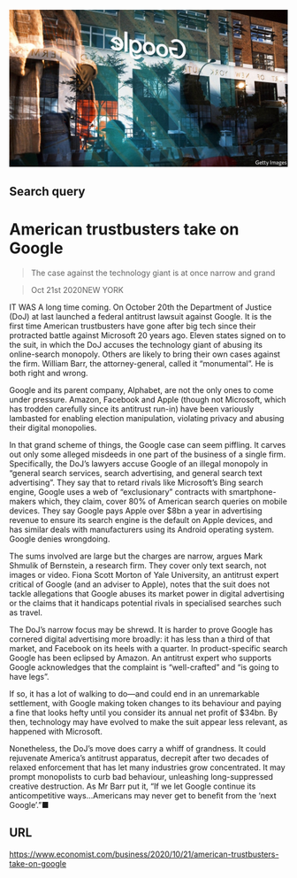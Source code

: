 ![](./images/20201024_WBP501.jpg)

## Search query

# American trustbusters take on Google

> The case against the technology giant is at once narrow and grand

> Oct 21st 2020NEW YORK

IT WAS A long time coming. On October 20th the Department of Justice (DoJ) at last launched a federal antitrust lawsuit against Google. It is the first time American trustbusters have gone after big tech since their protracted battle against Microsoft 20 years ago. Eleven states signed on to the suit, in which the DoJ accuses the technology giant of abusing its online-search monopoly. Others are likely to bring their own cases against the firm. William Barr, the attorney-general, called it “monumental”. He is both right and wrong.

Google and its parent company, Alphabet, are not the only ones to come under pressure. Amazon, Facebook and Apple (though not Microsoft, which has trodden carefully since its antitrust run-in) have been variously lambasted for enabling election manipulation, violating privacy and abusing their digital monopolies.

In that grand scheme of things, the Google case can seem piffling. It carves out only some alleged misdeeds in one part of the business of a single firm. Specifically, the DoJ’s lawyers accuse Google of an illegal monopoly in “general search services, search advertising, and general search text advertising”. They say that to retard rivals like Microsoft’s Bing search engine, Google uses a web of “exclusionary” contracts with smartphone-makers which, they claim, cover 80% of American search queries on mobile devices. They say Google pays Apple over $8bn a year in advertising revenue to ensure its search engine is the default on Apple devices, and has similar deals with manufacturers using its Android operating system. Google denies wrongdoing.



The sums involved are large but the charges are narrow, argues Mark Shmulik of Bernstein, a research firm. They cover only text search, not images or video. Fiona Scott Morton of Yale University, an antitrust expert critical of Google (and an adviser to Apple), notes that the suit does not tackle allegations that Google abuses its market power in digital advertising or the claims that it handicaps potential rivals in specialised searches such as travel.

The DoJ’s narrow focus may be shrewd. It is harder to prove Google has cornered digital advertising more broadly: it has less than a third of that market, and Facebook on its heels with a quarter. In product-specific search Google has been eclipsed by Amazon. An antitrust expert who supports Google acknowledges that the complaint is “well-crafted” and “is going to have legs”.

If so, it has a lot of walking to do—and could end in an unremarkable settlement, with Google making token changes to its behaviour and paying a fine that looks hefty until you consider its annual net profit of $34bn. By then, technology may have evolved to make the suit appear less relevant, as happened with Microsoft.

Nonetheless, the DoJ’s move does carry a whiff of grandness. It could rejuvenate America’s antitrust apparatus, decrepit after two decades of relaxed enforcement that has let many industries grow concentrated. It may prompt monopolists to curb bad behaviour, unleashing long-suppressed creative destruction. As Mr Barr put it, “If we let Google continue its anticompetitive ways…Americans may never get to benefit from the ‘next Google’.”■

## URL

https://www.economist.com/business/2020/10/21/american-trustbusters-take-on-google
